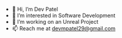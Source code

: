 - 👋 Hi, I’m Dev Patel
- 👀 I’m interested in Software Development
- 🌱 I’m working on an Unreal Project 
- 📫 Reach me at devmpatel29@gmail.com

<!---
DevPatel29/DevPatel29 is a ✨ special ✨ repository because its `README.md` (this file) appears on your GitHub profile.
You can click the Preview link to take a look at your changes.
--->

